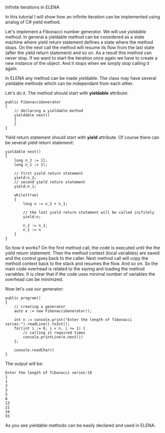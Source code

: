 Infinite iterations in ELENA

In this tutorial I will show how an infinite iteration can be implemented using
analog of C# yield method.

Let's implement a Fibonacci number generator. We will use *yieldable* method. In general
a yieldable method can be considered as a state machine where yield return statement defines
a state where the method stops. On the next call the method will resume its flow from the last
state (after the yield return statement) and so on. As a result this method can never stop. 
If we want to start the iteration once again we have to create a new instance of the object.
And it stops when we simply stop calling it again.

In ELENA any method can be made yieldable. The class may have several yieldable methods which can
be independant from each other. 

Let's do it. The method should start with **yieldable** attribute:

    public FibonacciGenerator
    {
        // declaring a yieldable method
        yieldable next()
        {
        }
    }  

Yield return statement should start with **yield** attribute. Of course there can be several yield
return statement:

    yieldable next()
    {
        long n_2 := 1l; 
        long n_1 := 1l;

        // first yield return statement
        yield:n_2;             
        // second yield return statement
        yield:n_1;

        while(true)
        {
            long n := n_2 + n_1;

            // the last yield return statement will be called inifitely
            yield:n;

            n_2 := n_1;
            n_1 := n
        }
    }

So how it works? On the first method call, the code is executed until the the yield return statement. 
Then the method context (local variables) are saved and the control goes back to the caller. Next method call
will copy the method context back to the stack and resumes the flow. And so on. So the main code overhead is
related to the saving and loading the method variables. It is clear that if the code uses minimal number of
variables the overhead can be minimized.

Now let's use our generator:

    public program()
    {
        // creating a generator
        auto e := new FibonacciGenerator();
        
        int n := console.print("Enter the length of fibonacci series:").readLine().toInt();
        for(int i := 0, i < n, i += 1) {
            // calling it required times
            console.printLine(e.next())
        };
        
        console.readChar()
    }

The output will be:

    Enter the length of fibonacci series:10
    1
    1
    2
    3
    5
    8
    13
    21
    34
    55

As you see yieldable methods can be easily declared and used in ELENA.


